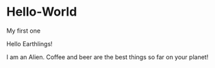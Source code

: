 # Hello-World
My first one

Hello Earthlings!

I am an Alien. Coffee and beer are the best things so far on your planet!
